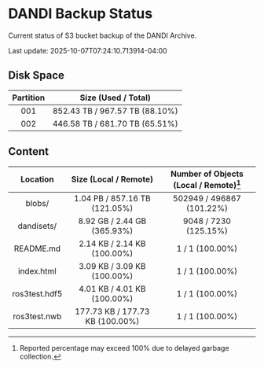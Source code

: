 # DANDI Backup Status

Current status of S3 bucket backup of the DANDI Archive.

Last update: 2025-10-07T07:24:10.713914-04:00

## Disk Space

| Partition | Size (Used / Total)            |
| :---: | :----------------------------: |
| 001   | 852.43 TB / 967.57 TB (88.10%) |
| 002   | 446.58 TB / 681.70 TB (65.51%) |



## Content

| Location             | Size (Local / Remote)                    | Number of Objects (Local / Remote)[^1]   |
| :------------------: | :--------------------------------------: | :--------------------------------------: |
| blobs/               | 1.04 PB / 857.16 TB (121.05%)            | 502949 / 496867 (101.22%)                |
| dandisets/           | 8.92 GB / 2.44 GB (365.93%)              | 9048 / 7230 (125.15%)                    |
| README.md            | 2.14 KB / 2.14 KB (100.00%)              | 1 / 1 (100.00%)                          |
| index.html           | 3.09 KB / 3.09 KB (100.00%)              | 1 / 1 (100.00%)                          |
| ros3test.hdf5        | 4.01 KB / 4.01 KB (100.00%)              | 1 / 1 (100.00%)                          |
| ros3test.nwb         | 177.73 KB / 177.73 KB (100.00%)          | 1 / 1 (100.00%)                          |

[^1]: Reported percentage may exceed 100% due to delayed garbage collection.